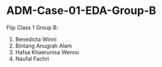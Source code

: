 # ADM-Case-01-EDA-Group-B
Flip Class 1
Group B:
1. Benedicta Winni
2. Bintang Anugrah Alam
2. Hafsa Khaerunisa Wenno
3. Naufal Fachri
